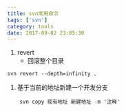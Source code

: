 ```yaml
---
title: svn常用命令
tags: ['svn']
category: tools
date: 2017-09-02 23:05:30
---
```


1. revert 
    * 回滚整个目录
```svn
svn revert --depth=infinity .
```
1. 基于当前的地址新建一个开发分支
```svn
    svn copy 现有地址 新建地址 -m '注释'
```


